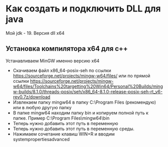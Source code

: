 # Как создать и подключить DLL для java 

Мой jdk - 19. 
Версия dll x64
 
## Установка компилятора x64 для c++
Устанавливаем MinGW именно версию x64
* Скачиваем файл x86_64-posix-seh по ссылки https://sourceforge.net/projects/mingw-w64/files/ или по прямой ссылки 
https://sourceforge.net/projects/mingw-w64/files/Toolchains%20targetting%20Win64/Personal%20Builds/mingw-builds/8.1.0/threads-posix/seh/x86_64-8.1.0-release-posix-seh-rt_v6-rev0.7z/download
* Извлекаем папку mingw64 в папку C:\Program Files (рекомендую) или в любую другую папку 
* В папке mingw64 находим папку bin и копируем полной путь к папке. Пример C:\Program Files\mingw64\bin
* Теперь нужно добавить этот путь в переменную 
* Теперь нужно добавить этот путь в переменную среды. 
 *  Нажимаем сочетание клавиш WIN+R и вводим systempropertiesadvanced  

